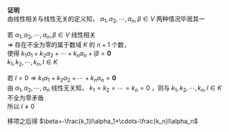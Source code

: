 **证明**    
由线性相关与线性无关的定义知， $\alpha_1,\alpha_2,\cdots,\alpha_n,\beta\in V$ 两种情况毕居其一    
    
若 $\alpha_1,\alpha_2,\cdots,\alpha_n,\beta\in V$ 线性相关    
 $\Rightarrow$ 存在不全为零的属于数域 $K$ 的 $n+1$ 个数，    
使得 $k_1\alpha_1+k_2\alpha_2+\cdots+k_n\alpha_n+l\beta=\mathbf0$     
 $k_1,k_2,\cdots,k_n,l\in K$     
    
若 $l=0\Rightarrow k_1\alpha_1+k_2\alpha_2+\cdots+k_n\alpha_n=\mathbf0$     
由 $\alpha_1,\alpha_2,\cdots,\alpha_n$ 线性无关知， $k_1=k_2=\cdots=k_n=0$ ，则与 $k_1,k_2,\cdots,k_n,l\in K$ 不全为零矛盾    
所以 $l\neq0$     
    
移项之后得  $\beta=-\frac{k_1}l\alpha_1+\cdots-\frac{k_n}l\alpha_n$     
